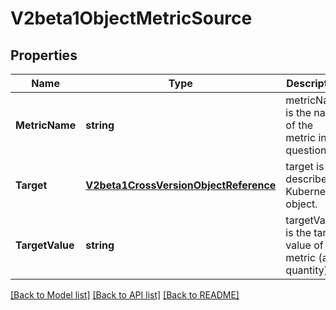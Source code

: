 # V2beta1ObjectMetricSource

## Properties
Name | Type | Description | Notes
------------ | ------------- | ------------- | -------------
**MetricName** | **string** | metricName is the name of the metric in question. | [default to null]
**Target** | [**V2beta1CrossVersionObjectReference**](v2beta1.CrossVersionObjectReference.md) | target is the described Kubernetes object. | [default to null]
**TargetValue** | **string** | targetValue is the target value of the metric (as a quantity). | [default to null]

[[Back to Model list]](../README.md#documentation-for-models) [[Back to API list]](../README.md#documentation-for-api-endpoints) [[Back to README]](../README.md)


